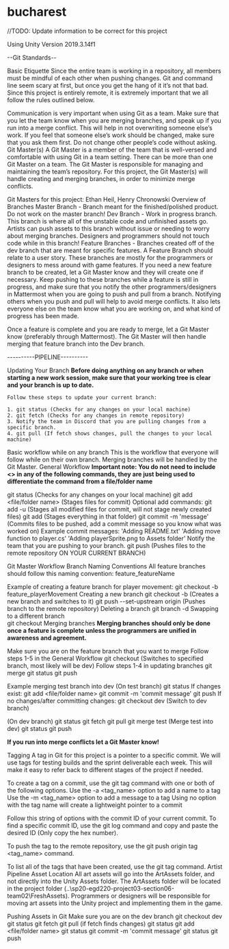 # bucharest

//TODO: Update information to be correct for this project

Using Unity Version 2019.3.14f1

--Git Standards--

Basic Etiquette
Since the entire team is working in a repository, all members must be mindful of each other when pushing changes. Git and command line seem scary at first, but once you get the hang of it it’s not that bad. Since this project is entirely remote, it is extremely important that we all follow the rules outlined below.

Communication is very important when using Git as a team. Make sure that you let the team know when you are merging branches, and speak up if you run into a merge conflict. This will help in not overwriting someone else’s work. If you feel that someone else’s work should be changed, make sure that you ask them first. Do not change other people’s code without asking.
Git Master(s)
	A Git Master is a member of the team that is well-versed and comfortable with using Git in a team setting. There can be more than one Git Master on a team. The Git Master is responsible for managing and maintaining the team’s repository. For this project, the Git Master(s) will handle creating and merging branches, in order to minimize merge conflicts.

Git Masters for this project: Ethan Heil, Henry Chronowski
Overview of Branches
Master Branch - Branch meant for the finished/polished product. Do not work on the master branch!
Dev Branch - Work in progress branch. This branch is where all of the unstable code and unfinished assets go. Artists can push assets to this branch without issue or needing to worry about merging branches. Designers and programmers should not touch code while in this branch!
Feature Branches - Branches created off of the dev branch that are meant for specific features. A Feature Branch should relate to a user story. These branches are mostly for the programmers or designers to mess around with game features. If you need a new feature branch to be created, let a Git Master know and they will create one if necessary. Keep pushing to these branches while a feature is still in progress, and make sure that you notify the other programmers/designers in Mattermost when you are going to push and pull from a branch. Notifying others when you push and pull will help to avoid merge conflicts. It also lets everyone else on the team know what you are working on, and what kind of progress has been made. 

Once a feature is complete and you are ready to merge, let a Git Master know (preferably through Mattermost). The Git Master will then handle merging that feature branch into the Dev branch.  


----------PIPELINE----------

Updating Your Branch
**Before doing anything on any branch or when starting a new work session, make sure that your working tree is clear and your branch is up to date.**

	Follow these steps to update your current branch:
	
	1. git status (Checks for any changes on your local machine)
	2. git fetch (Checks for any changes in remote repository)
	3. Notify the team in Discord that you are pulling changes from a specific branch.
	4. git pull (If fetch shows changes, pull the changes to your local machine)
	
Basic workflow while on any branch
This is the workflow that everyone will follow while on their own branch. Merging branches will be handled by the Git Master.
General Workflow
**Important note: You do not need to include <> in any of the following commands, they are just being used to differentiate the command from a file/folder name**

git status (Checks for any changes on your local machine)
git add <file/folder name> (Stages files for commit)
 	Optional add commands:
git add -u (Stages all modified files for commit, will not stage newly created files)
git add <folder name> (Stages everything in that folder)
git commit -m 'message' (Commits files to be pushed, add a commit message so you know what was worked on)
		Example commit messages:
'Adding README.txt'
'Adding move function to player.cs'
'Adding playerSprite.png to Assets folder'
Notify the team that you are pushing to your branch.
git push (Pushes files to the remote repository ON YOUR CURRENT BRANCH) 


Git Master Workflow
Branch Naming Conventions
All feature branches should follow this naming convention: feature_featureName

Example of creating a feature branch for player movement:
git checkout -b feature_playerMovement
Creating a new branch
git checkout -b <branch name>    (Creates a new branch and switches to it)
git push --set-upstream origin <branch name> (Pushes branch to the remote repository)
Deleting a branch
git branch -d <branch name>
Swapping to a different branch	
git checkout <branch name>
Merging branches
**Merging branches should only be done once a feature is complete unless the programmers are unified in awareness and agreement.**

Make sure you are on the feature branch that you want to merge
Follow steps 1-5 in the General Workflow
git checkout <branch name>    (Switches to specified branch, most likely will be dev)
Follow steps 1-4 in updating branches
git merge <branch you want to merge>
git status
git push

Example merging test branch into dev
(On test branch)
git status
If changes exist:
git add <file/folder name>
git commit -m 'commit message'
git push
If no changes/after committing changes:
git checkout dev    (Switch to dev branch)

(On dev branch)
git status
git fetch
git pull
git merge test (Merge test into dev)
git status
git push
	
**If you run into merge conflicts let a Git Master know!**

Tagging
A tag in Git for this project is a pointer to a specific commit. We will use tags for testing builds and the sprint deliverable each week. This will make it easy to refer back to different stages of the project if needed.

To create a tag on a commit, use the git tag command with one or both of the following options.
Use the -a <tag_name> option to add a name to a tag
Use the -m <tag_name> option to add a message to a tag
Using no option with the tag name will create a lightweight pointer to a commit

Follow this string of options with the commit ID of your current commit. To find a specific commit ID, use the git log command and copy and paste the desired ID (Only copy the hex number). 

To push the tag to the remote repository, use the git push origin tag <tag_name> command.

To list all of the tags that have been created, use the git tag command.
Artist Pipeline
Asset Location
All art assets will go into the ArtAssets folder, and not directly into the Unity Assets folder. The ArtAssets folder will be located in the project folder (..\sp20-egd220-project03-section06-team02\FreshAssets). Programmers or designers will be responsible for moving art assets into the Unity project and implementing them in the game. 

Pushing Assets in Git
Make sure you are on the dev branch
git checkout dev
git status
git fetch
git pull (if fetch finds changes)
git status 
git add <file/folder name>
git status
git commit -m 'commit message'
git status
git push
